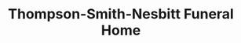 ---
title: "Thompson-Smith-Nesbitt Funeral Home"
url: /conneaut/thompson-smith-nesbitt-funeral-home/
shop: funeral directors
---